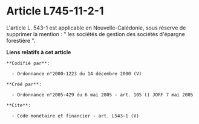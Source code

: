 # Article L745-11-2-1

L'article L. 543-1 est applicable en Nouvelle-Calédonie, sous réserve de supprimer la mention : " les sociétés de gestion des
sociétés d'épargne forestière ".

**Liens relatifs à cet article**

	**Codifié par**:

	  - Ordonnance n°2000-1223 du 14 décembre 2000 (V)

	**Créé par**:

	  - Ordonnance n°2005-429 du 6 mai 2005 - art. 105 () JORF 7 mai 2005

	**Cite**:

	  - Code monétaire et financier - art. L543-1 (V)
